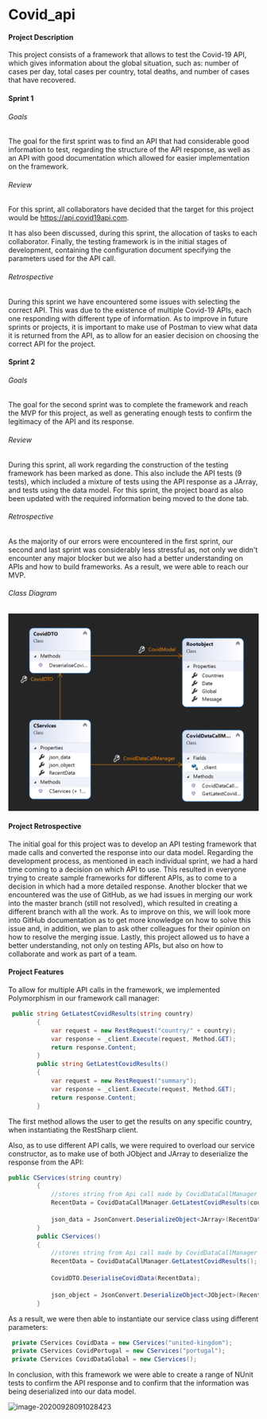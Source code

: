 # Covid_api

#### Project Description

This project consists of a framework that allows to test the Covid-19 API, which gives information about the global situation, such as: number of cases per day, total cases per country, total deaths, and number of cases that have recovered.



#### Sprint 1

###### Goals

The goal for the first sprint was to find an API that had considerable good information to test, regarding the structure of the API response, as well as an API with good documentation which allowed for easier implementation on the framework.



###### Review

For this sprint, all collaborators have decided that the target for this project would be https://api.covid19api.com.

It has also been discussed, during this sprint, the allocation of tasks to each collaborator. Finally, the testing framework is in the initial stages of development, containing the configuration document specifying the parameters used for the API call.



###### Retrospective

During this sprint we have encountered some issues with selecting the correct API. This was due to the existence of multiple Covid-19 APIs, each one responding with different type of information. As to improve in future sprints or projects, it is important to make use of Postman to view what data it is returned from the API, as to allow for an easier decision on choosing the correct API for the project.



#### Sprint 2

###### Goals

 The goal for the second sprint was to complete the framework and reach the MVP for this project, as well as generating enough tests to confirm the legitimacy of the API and its response.



###### Review 

During this sprint, all work regarding the construction of the testing framework has been marked as done. This also include the API tests (9 tests), which included a mixture of tests using the API response as a JArray, and tests using the data model. For this sprint, the project board as also been updated with the required information being moved to the done tab.



###### Retrospective

As the majority of our errors were encountered in the first sprint, our second and last sprint was considerably less stressful as, not only we didn't encounter any major blocker but we also had a better understanding on APIs and how to build frameworks. As a result, we were able to reach our MVP.



###### Class Diagram

<img src="https://github.com/Terence-Babarinsa/Covid_api/blob/diogo/Images/Capture%20(1).png" style="zoom:80%;" />



#### Project Retrospective

The initial goal for this project was to develop an API testing framework that made calls and converted the response into our data model.  Regarding the development process, as mentioned in each individual sprint, we had a hard time coming to a decision on which API to use. This resulted in everyone trying to create sample frameworks for different APIs, as to come to a decision in which had a more detailed response. Another blocker that we encountered was the use of GitHub, as we had issues in merging our work into the master branch (still not resolved), which resulted in creating a different branch with all the work. As to improve on this, we will look more into GitHub documentation as to get more knowledge on how to solve this issue and, in addition, we plan to ask other colleagues for their opinion on how to resolve the merging issue. Lastly, this project allowed us to have a better understanding, not only on testing APIs, but also on how to collaborate and work as part of a team.



#### Project Features

To allow for multiple API calls in the framework, we implemented Polymorphism in our framework call manager:

```c#
 public string GetLatestCovidResults(string country)
        {
            var request = new RestRequest("country/" + country);
            var response = _client.Execute(request, Method.GET);
            return response.Content;
        }
        public string GetLatestCovidResults()
        {
            var request = new RestRequest("summary");
            var response = _client.Execute(request, Method.GET);
            return response.Content;
        }
```

The first method allows the user to get the results on any specific country, when instantiating the RestSharp client.

Also, as to use different API calls, we were required to overload our service constructor, as to make use of both JObject and JArray to deserialize the response from the API:

```c#
public CServices(string country)
        {
            //stores string from Api call made by CovidDataCallManager
            RecentData = CovidDataCallManager.GetLatestCovidResults(country);

            json_data = JsonConvert.DeserializeObject<JArray>(RecentData);
        }
        public CServices()
        {
            //stores string from Api call made by CovidDataCallManager
            RecentData = CovidDataCallManager.GetLatestCovidResults();

            CovidDTO.DeserialiseCovidData(RecentData);

            json_object = JsonConvert.DeserializeObject<JObject>(RecentData);
        }
```

As a result, we were then able to instantiate our service class using different parameters:

```c#
 private CServices CovidData = new CServices("united-kingdom");
 private CServices CovidPortugal = new CServices("portugal");
 private CServices CovidDataGlobal = new CServices();
```



In conclusion, with this framework we were able to create a range of NUnit tests to confirm the API response and to confirm that the information was being deserialized into our data model.

![image-20200928091028423](C:\Users\Diogo\AppData\Roaming\Typora\typora-user-images\image-20200928091028423.png)
